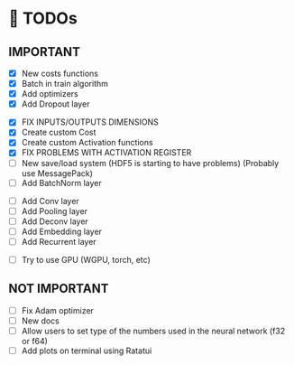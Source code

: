 # 🏁 TODOs

## IMPORTANT

<!--- v0.1.3 --->
- [x] New costs functions
- [x] Batch in train algorithm
- [x] Add optimizers
- [x] Add Dropout layer
<!--- v0.1.4 --->
- [x] FIX INPUTS/OUTPUTS DIMENSIONS
- [x] Create custom Cost
- [x] Create custom Activation functions
- [x] FIX PROBLEMS WITH ACTIVATION REGISTER
- [ ] New save/load system (HDF5 is starting to have problems) (Probably use MessagePack)
- [ ] Add BatchNorm layer <!--- https://leonardoaraujosantos.gitbook.io/artificial-inteligence/machine_learning/deep_learning/ --->
<!--- v0.1.5 --->
- [ ] Add Conv layer
- [ ] Add Pooling layer
- [ ] Add Deconv layer
- [ ] Add Embedding layer
- [ ] Add Recurrent layer
<!--- v0.2.0 --->
- [ ] Try to use GPU (WGPU, torch, etc)

## NOT IMPORTANT

- [ ] Fix Adam optimizer
- [ ] New docs
- [ ] Allow users to set type of the numbers used in the neural network (f32 or f64)
- [ ] Add plots on terminal using Ratatui
